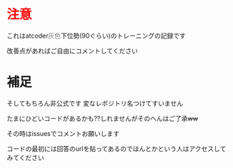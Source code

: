 #  <font color="Red">注意</font>
これはatcoder<font color="Gray">灰色</font>下位勢(90ぐらい)のトレーニングの記録です

改善点があればご自由にコメントしてください

# 補足

そしてもちろん非公式です
変なレポジトリ名つけてすいません

たまにひどいコードがあるかも??しれませんがそのへんはご了承~~ww~~

その時はissuesでコメントお願いします


コードの最初には回答のurlを貼ってあるのでほんとかという人はアクセスしてみてください


























































